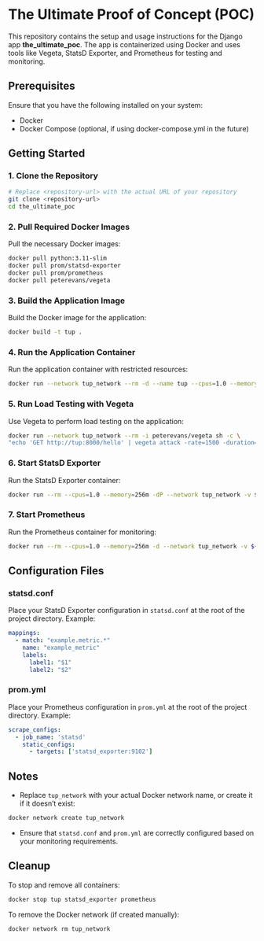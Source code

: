 # The Ultimate Proof of Concept (POC)

This repository contains the setup and usage instructions for the Django app **the_ultimate_poc**. The app is containerized using Docker and uses tools like Vegeta, StatsD Exporter, and Prometheus for testing and monitoring.

## Prerequisites

Ensure that you have the following installed on your system:

- Docker
- Docker Compose (optional, if using docker-compose.yml in the future)

## Getting Started

### 1. Clone the Repository

```bash
# Replace <repository-url> with the actual URL of your repository
git clone <repository-url>
cd the_ultimate_poc
```

### 2. Pull Required Docker Images

Pull the necessary Docker images:

```bash
docker pull python:3.11-slim
docker pull prom/statsd-exporter
docker pull prom/prometheus
docker pull peterevans/vegeta
```

### 3. Build the Application Image

Build the Docker image for the application:

```bash
docker build -t tup .
```

### 4. Run the Application Container

Run the application container with restricted resources:

```bash
docker run --network tup_network --rm -d --name tup --cpus=1.0 --memory=256m tup
```

### 5. Run Load Testing with Vegeta

Use Vegeta to perform load testing on the application:

```bash
docker run --network tup_network --rm -i peterevans/vegeta sh -c \
"echo 'GET http://tup:8000/hello' | vegeta attack -rate=1500 -duration=30s | tee results.bin | vegeta report"
```

### 6. Start StatsD Exporter

Run the StatsD Exporter container:

```bash
docker run --rm --cpus=1.0 --memory=256m -dP --network tup_network -v ${PWD}/statsd.conf:/statsd/statsd.conf --name statsd_exporter prom/statsd-exporter "--statsd.mapping-config=/statsd/statsd.conf"
```

### 7. Start Prometheus

Run the Prometheus container for monitoring:

```bash
docker run --rm --cpus=1.0 --memory=256m -d --network tup_network -v ${PWD}/prom.yml:/home/prom.yml --name prometheus -d -p 127.0.0.1:9090:9090 prom/prometheus "--config.file=/home/prom.yml"
```

## Configuration Files

### statsd.conf

Place your StatsD Exporter configuration in `statsd.conf` at the root of the project directory. Example:

```yaml
mappings:
  - match: "example.metric.*"
    name: "example_metric"
    labels:
      label1: "$1"
      label2: "$2"
```

### prom.yml

Place your Prometheus configuration in `prom.yml` at the root of the project directory. Example:

```yaml
scrape_configs:
  - job_name: 'statsd'
    static_configs:
      - targets: ['statsd_exporter:9102']
```

## Notes

- Replace `tup_network` with your actual Docker network name, or create it if it doesn’t exist:

```bash
docker network create tup_network
```

- Ensure that `statsd.conf` and `prom.yml` are correctly configured based on your monitoring requirements.

## Cleanup

To stop and remove all containers:

```bash
docker stop tup statsd_exporter prometheus
```

To remove the Docker network (if created manually):

```bash
docker network rm tup_network
```


